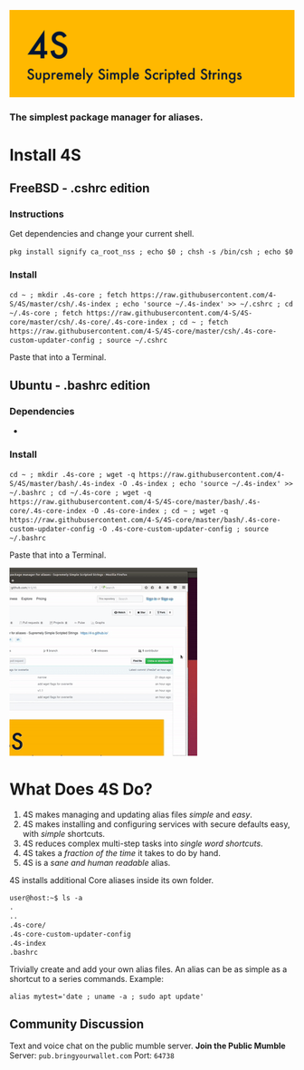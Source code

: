 ![](https://raw.githubusercontent.com/4-S/4S/master/_img/4s-wide.png)

### The simplest package manager for aliases.

# Install 4S

## FreeBSD - .cshrc edition

### Instructions

Get dependencies and change your current shell.

`pkg install signify ca_root_nss ; echo $0 ; chsh -s /bin/csh ; echo $0`

### Install

```
cd ~ ; mkdir .4s-core ; fetch https://raw.githubusercontent.com/4-S/4S/master/csh/.4s-index ; echo 'source ~/.4s-index' >> ~/.cshrc ; cd ~/.4s-core ; fetch https://raw.githubusercontent.com/4-S/4S-core/master/csh/.4s-core/.4s-core-index ; cd ~ ; fetch https://raw.githubusercontent.com/4-S/4S-core/master/csh/.4s-core-custom-updater-config ; source ~/.cshrc
```
Paste that into a Terminal.

## Ubuntu - .bashrc edition

### Dependencies

*

### Install

```
cd ~ ; mkdir .4s-core ; wget -q https://raw.githubusercontent.com/4-S/4S/master/bash/.4s-index -O .4s-index ; echo 'source ~/.4s-index' >> ~/.bashrc ; cd ~/.4s-core ; wget -q https://raw.githubusercontent.com/4-S/4S-core/master/bash/.4s-core/.4s-core-index -O .4s-core-index ; cd ~ ; wget -q https://raw.githubusercontent.com/4-S/4S-core/master/bash/.4s-core-custom-updater-config -O .4s-core-custom-updater-config ; source ~/.bashrc
```
Paste that into a Terminal.

![](https://raw.githubusercontent.com/4-S/4S/master/_img/4-install.gif)


# What Does 4S Do?

1. 4S makes managing and updating alias files _simple_ and _easy_.
1. 4S makes installing and configuring services with secure defaults easy, with _simple_ shortcuts.
1. 4S reduces complex multi-step tasks into _single word shortcuts_.
1. 4S takes a _fraction of the time_ it takes to do by hand.
1. 4S is a _sane and human readable_ alias.

4S installs additional Core aliases inside its own folder.

```
user@host:~$ ls -a
.
..
.4s-core/
.4s-core-custom-updater-config
.4s-index
.bashrc
```

Trivially create and add your own alias files. An alias can be as simple as a shortcut to a series commands.
Example:

```
alias mytest='date ; uname -a ; sudo apt update'
```

## Community Discussion
Text and voice chat on the public mumble server.
**Join the Public Mumble**
Server: `pub.bringyourwallet.com`
Port: `64738`
